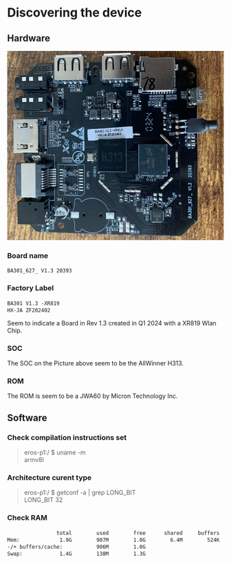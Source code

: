 # Discovering the device

## Hardware
![PCB Picture](img/X96Q_PCB.png?raw=true "PCB")

### Board name
    BA301_627_ V1.3 20393

### Factory Label
    BA301 V1.3 -XR819
    HX-JA ZF202402

Seem to indicate a Board in Rev 1.3 created in Q1 2024 with a XR819 Wlan Chip.

### SOC
The SOC on the Picture above seem to be the AllWinner H313.

### ROM
The ROM is seem to be a JWA60 by Micron Technology Inc.

## Software

### Check compilation instructions set
> eros-p1:/ $ uname -m  
> armv8l

###  Architecture curent type
> eros-p1:/ $ getconf -a | grep LONG_BIT  
> LONG_BIT 32

### Check RAM
                    total        used        free      shared     buffers
    Mem:             1.9G        907M        1.0G        6.4M        524K
    -/+ buffers/cache:           906M        1.0G
    Swap:            1.4G        138M        1.3G

